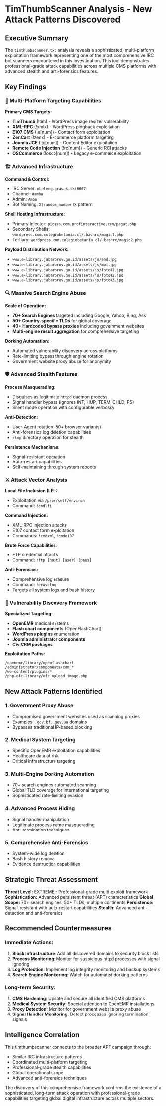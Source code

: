 # TimThumbScanner Analysis - New Attack Patterns Discovered

## Executive Summary

The `timthumbscanner.txt` analysis reveals a sophisticated, multi-platform exploitation framework representing one of the most comprehensive IRC bot scanners encountered in this investigation. This tool demonstrates professional-grade attack capabilities across multiple CMS platforms with advanced stealth and anti-forensics features.

## Key Findings

### 🎯 Multi-Platform Targeting Capabilities

**Primary CMS Targets:**
- **TimThumb** (!tim) - WordPress image resizer vulnerability
- **XML-RPC** (!xmlx) - WordPress pingback exploitation  
- **E107 CMS** (!e[num]) - Contact form exploitation
- **ZenCart** (!zenx) - E-commerce platform targeting
- **Joomla JCE** (!jc[num]) - Content Editor exploitation
- **Remote Code Injection** (!rc[num]) - Generic RCI attacks
- **OSCommerce** (!osco[num]) - Legacy e-commerce exploitation

### 🏗️ Advanced Infrastructure

**Command & Control:**
- IRC Server: `mbeleng.grasak.tk:6667`
- Channel: `#ambu`  
- Admin: `Ambu`
- Bot Naming: `X[random_number]X` pattern

**Shell Hosting Infrastructure:**
- Primary Injector: `picasa.com.profinteractive.com/pagat.php`
- Secondary Shells: `wordpress.com.colegiobetania.cl/.bashrc/magic1.php`
- Tertiary: `wordpress.com.colegiobetania.cl/.bashrc/magic2.php`

**Payload Distribution Network:**
- `www.e-library.jabarprov.go.id/assets/js/end.jpg`
- `www.e-library.jabarprov.go.id/assets/js/moi.jpg`
- `www.e-library.jabarprov.go.id/assets/js/foto81.jpg`
- `www.e-library.jabarprov.go.id/assets/js/foto82.jpg`
- `www.e-library.jabarprov.go.id/assets/js/foto83.jpg`

### 🔍 Massive Search Engine Abuse

**Scale of Operation:**
- **70+ Search Engines** targeted including Google, Yahoo, Bing, Ask
- **50+ Country-specific TLDs** for global coverage
- **40+ Hardcoded bypass proxies** including government websites
- **Multi-engine result aggregation** for comprehensive targeting

**Dorking Automation:**
- Automated vulnerability discovery across platforms
- Rate-limiting bypass through engine rotation
- Government website proxy abuse for anonymity

### 🛡️ Advanced Stealth Features

**Process Masquerading:**
- Disguises as legitimate `httpd` daemon process
- Signal handler bypass (ignores INT, HUP, TERM, CHLD, PS)
- Silent mode operation with configurable verbosity

**Anti-Detection:**
- User-Agent rotation (50+ browser variants)
- Anti-forensics log deletion capabilities
- `/tmp` directory operation for stealth

**Persistence Mechanisms:**
- Signal-resistant operation
- Auto-restart capabilities
- Self-maintaining through system reboots

### ⚔️ Attack Vector Analysis

**Local File Inclusion (LFI):**
- Exploitation via `/proc/self/environ`
- Command: `!cmdlfi`

**Command Injection:**
- XML-RPC injection attacks
- E107 contact form exploitation
- Commands: `!cmdxml`, `!cmde107`

**Brute Force Capabilities:**
- FTP credential attacks
- Command: `!ftp [host] [user] [pass]`

**Anti-Forensics:**
- Comprehensive log erasure
- Command: `!eraselog`
- Targets all system logs and bash history

### 🎯 Vulnerability Discovery Framework

**Specialized Targeting:**
- **OpenEMR** medical systems
- **Flash chart components** (OpenFlashChart)
- **WordPress plugins** enumeration
- **Joomla administrator components**
- **CiviCRM packages**

**Exploitation Paths:**
```
/openemr/library/openflashchart
/administrator/components/com_*
/wp-content/plugins/*
/php-ofc-library/ofc_upload_image.php
```

## New Attack Patterns Identified

### 1. **Government Proxy Abuse**
- Compromised government websites used as scanning proxies
- Examples: `.gov.bf`, `.gov.ua` domains
- Bypasses traditional IP-based blocking

### 2. **Medical System Targeting** 
- Specific OpenEMR exploitation capabilities
- Healthcare data at risk
- Critical infrastructure targeting

### 3. **Multi-Engine Dorking Automation**
- 70+ search engines automated scanning
- Global TLD coverage for international targeting
- Sophisticated rate-limiting evasion

### 4. **Advanced Process Hiding**
- Signal handler manipulation
- Legitimate process name masquerading
- Anti-termination techniques

### 5. **Comprehensive Anti-Forensics**
- System-wide log deletion
- Bash history removal
- Evidence destruction capabilities

## Strategic Threat Assessment

**Threat Level:** EXTREME - Professional-grade multi-exploit framework
**Sophistication:** Advanced persistent threat (APT) characteristics
**Global Scope:** 70+ search engines, 50+ TLDs, multiple continents
**Persistence:** Signal-resistant with auto-restart capabilities
**Stealth:** Advanced anti-detection and anti-forensics

## Recommended Countermeasures

### Immediate Actions:
1. **Block Infrastructure**: Add all discovered domains to security block lists
2. **Process Monitoring**: Monitor for suspicious httpd processes with signal ignoring
3. **Log Protection**: Implement log integrity monitoring and backup systems
4. **Search Engine Monitoring**: Watch for automated dorking patterns

### Long-term Security:
1. **CMS Hardening**: Update and secure all identified CMS platforms
2. **Medical System Security**: Special attention to OpenEMR installations
3. **Proxy Detection**: Monitor for government website proxy abuse
4. **Signal Handler Monitoring**: Detect processes ignoring termination signals

## Intelligence Correlation

This timthumbscanner connects to the broader APT campaign through:
- Similar IRC infrastructure patterns
- Coordinated multi-platform targeting
- Professional-grade stealth capabilities
- Global operational scope
- Advanced anti-forensics techniques

The discovery of this comprehensive framework confirms the existence of a sophisticated, long-term attack operation with professional-grade capabilities targeting global digital infrastructure across multiple sectors.